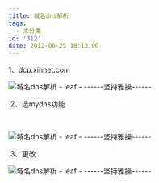 ```yaml
---
title: 域名dns解析
tags:
  - 未分类
id: '312'
date: 2012-06-25 18:13:00
---
```


1、dcp.xinnet.com

![域名dns解析 - leaf - ------坚持雅操------](http://img4.ph.126.net/UYIY532dA89XaitdYjBxfw==/1554304821413916474.jpg "域名dns解析 - leaf - ------坚持雅操------")

 2、选mydns功能

 

![域名dns解析 - leaf - ------坚持雅操------](http://img8.ph.126.net/X6ZVKCCmbkqeLQJnaXjT3A==/2549037389109378278.jpg "域名dns解析 - leaf - ------坚持雅操------")

 3、更改  

![域名dns解析 - leaf - ------坚持雅操------](http://img1.ph.126.net/DMhVGuKo6MVAEKtIxToGlA==/3074551170628171111.jpg "域名dns解析 - leaf - ------坚持雅操------")